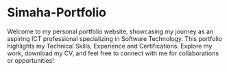 # Simaha-Portfolio
Welcome to my personal portfolio website, showcasing my journey as an aspiring ICT professional specializing in Software Technology. This portfolio highlights my Technical Skills, Experience and Certifications. Explore my work, download my CV, and feel free to connect with me for collaborations or opportunities!
